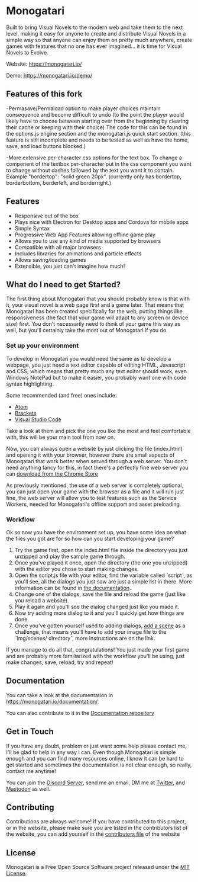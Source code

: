 # Monogatari
Built to bring Visual Novels to the modern web and take them to the next level, making it easy for anyone to create and distribute Visual Novels in a simple way so that anyone can enjoy them on pretty much anywhere, create games with features that no one has ever imagined... it is time for Visual Novels to Evolve.

Website: https://monogatari.io/

Demo: https://monogatari.io/demo/
## Features of this fork
-Permasave/Permaload option to make player choices maintain consequence and become difficult to undo (to the point the player would likely have to choose between starting over from the beginning by clearing their cache or keeping with their choice) The code for this can be found in the options.js engine section and the monogatari.js quick start section. (this feature is still incomplete and needs to be tested as well as have the home, save, and load buttons blocked.)

-More extensive per-character css options for the text box. To change a component of the textbox per-character put in the css component you want to change without dashes followed by the text you want it to contain. Example "bordertop": "solid green 20px". (currently only has bordertop, borderbottom, borderleft, and borderright.)
##
## Features
- Responsive out of the box
- Plays nice with Electron for Desktop apps and Cordova for mobile apps
- Simple Syntax
- Progressive Web App Features allowing offline game play
- Allows you to use any kind of media supported by browsers
- Compatible with all major browsers
- Includes libraries for animations and particle effects
- Allows saving/loading games
- Extensible, you just can't imagine how much!

## What do I need to get Started?
The first thing about Monogatari that you should probably know is that with it, your visual novel is a web page first and a game later. That means that Monogatari has been created specifically for the web, putting things like responsiveness (the fact that your game will adapt to any screen or device size) first. You don't necessarily need to think of your game this way as well, but you'll certainly take the most out of Monogatari if you do.

### Set up your environment

To develop in Monogatari you would need the same as to develop a webpage, you just need a text editor capable of editing HTML, Javascript and CSS, which means that pretty much any text editor should work, even Windows NotePad but to make it easier, you probably want one with code syntax highlighting.

Some recommended (and free) ones include:

* [Atom](https://atom.io/)
* [Brackets](http://brackets.io/)
* [Visual Studio Code](https://code.visualstudio.com)

Take a look at them and pick the one you like the most and feel comfortable with, this will be your main tool from now on.

Now, you can always open a website by just clicking the file (index.html) and opening it with your browser, however there are small aspects of Monogatari that work better when served through a web server. You don't need anything fancy for this, in fact there's a perfectly fine web server you can [download from the Chrome Store](https://chrome.google.com/webstore/detail/web-server-for-chrome/ofhbbkphhbklhfoeikjpcbhemlocgigb)

As previously mentioned, the use of a web server is completely optional, you can just open your game with the browser as a file and it will run just fine, the web server will allow you to test features such as the Service Workers, needed for Monogatari's offline support and asset preloading.

### Workflow

Ok so now you have the environment set up, you have some idea on what the files you got are for so how can you start developing your game?

1. Try the game first, open the index.html file inside the directory you just unzipped and play the sample game through.
2. Once you've played it once, open the directory (the one you unzipped) with the editor you chose to start making changes.
3. Open the script.js file with your editor, find the variable called ˋscriptˋ, as you'll see, all the dialogs you just saw are just a simple list in there. More information can be found in [the documentation](https://monogatari.io/documentation/script/text/).
4. Change one of the dialogs, save the file and reload the game (just like you reload a website).
5. Play it again and you'll see the dialog changed just like you made it.
6. Now try adding more dialog to it and you'll quickly get how things are done.
7. Once you've gotten yourself used to adding dialogs, [add a scene](https://monogatari.io/documentation/script/scenes/) as a challenge, that means you'll have to add your image file to the ˋimg/scenes/ directoryˋ, more instructions are on the link.

If you manage to do all that, congratulations! You just made your first game and are probably more familiarized with the workflow you'll be using, just make changes, save, reload, try and repeat!

## Documentation
You can take a look at the documentation in https://monogatari.io/documentation/

You can also contribute to it in the [Documentation repository](https://github.com/Monogatari/Documentation)


## Get in Touch
If you have any doubt, problem or just want some help please contact me, I'll be glad to help in any way I can. Even though Monogatari is simple enough and you can find many resources online, I know it can be hard to get started and sometimes the documentation is not clear enough, so really, contact me anytime!

You can join the [Discord Server](https://discord.gg/gWSeDTz), send me an email, DM me at [Twitter](https://twitter.com/Hyuchia), and [Mastodon](https://mastodon.social/@HyuchiaDiego) as well.

## Contributing
Contributions are always welcome! If you have contributed to this project, or in the website, please make sure you are listed in the contributors list of the website, you can add yourself in the [contributors file](https://github.com/Monogatari/Website/blob/master/templates/contributors.html) of the website

## License
Monogatari is a Free Open Source Software project released under the [MIT License](https://raw.githubusercontent.com/Monogatari/Monogatari/master/LICENSE).
